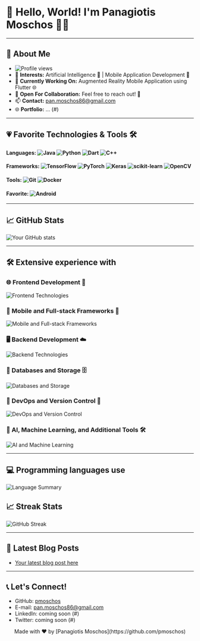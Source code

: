 # 👋 Hello, World! I'm Panagiotis Moschos 👨‍💻

<p align="center">
  <!--<img src="https://github.com/pmoschos/pmoschos/assets/133533759/b5789ffd-9579-4fcd-8bf3-c0b230c1bda8" alt="Banner" width="99" height="auto">-->
</p>

---

## 🌟 About Me
- ![Profile views](https://komarev.com/ghpvc/?username=pmoschos&color=blue)
- 👀 **Interests:** Artificial Intelligence 🤖 | Mobile Application Development 📱
- 🌱 **Currently Working On:** Augmented Reality Mobile Application using Flutter 🌐
- 💞️ **Open For Collaboration:** Feel free to reach out! 🤝
- 📫 **Contact:** [pan.moschos86@gmail.com](mailto:pan.moschos86@gmail.com)
- 🌐 **Portfolio:** ... (#)

---

## :heartpulse: Favorite Technologies & Tools 🛠️

#### Languages: ![Java](https://img.shields.io/badge/-Java-007396?style=flat-square&logo=java) ![Python](https://img.shields.io/badge/-Python-3776AB?style=flat-square&logo=python) ![Dart](https://img.shields.io/badge/-Dart-0175C2?style=flat-square&logo=dart)  ![C++](https://img.shields.io/badge/-C++-00599C?style=flat-square&logo=cplusplus)

#### Frameworks:  ![TensorFlow](https://img.shields.io/badge/-TensorFlow-FF6F00?style=flat-square&logo=tensorflow) ![PyTorch](https://img.shields.io/badge/-PyTorch-EE4C2C?style=flat-square&logo=pytorch) ![Keras](https://img.shields.io/badge/-Keras-D00000?style=flat-square&logo=keras) ![scikit-learn](https://img.shields.io/badge/-scikit_learn-F7931E?style=flat-square&logo=scikitlearn) ![OpenCV](https://img.shields.io/badge/-OpenCV-5C3EE8?style=flat-square&logo=opencv)

#### Tools: ![Git](https://img.shields.io/badge/-Git-F05032?style=flat-square&logo=git) ![Docker](https://img.shields.io/badge/-Docker-2496ED?style=flat-square&logo=docker)

#### Favorite: ![Android](https://img.shields.io/badge/-Android-3DDC84?style=for-the-badge&logo=android&logoColor=white)

---

## 📈 GitHub Stats

![Your GitHub stats](https://github-readme-stats.vercel.app/api?username=pmoschos&show_icons=true&theme=radical)

---
## 🛠️ Extensive experience with

### 🌐 Frontend Development 🔖
![Frontend Technologies](https://skillicons.dev/icons?i=css,html,js,ts,angular,bootstrap)

### 📱 Mobile and Full-stack Frameworks 🔗
![Mobile and Full-stack Frameworks](https://skillicons.dev/icons?i=androidstudio,flutter,django,flask,nodejs,spring)

### 🖥️ Backend Development ☁️
![Backend Technologies](https://skillicons.dev/icons?i=java,cpp,cs,py,dart,hibernate)

### 💾 Databases and Storage 🗄️
![Databases and Storage](https://skillicons.dev/icons?i=mysql,mongodb,firebase)

### 🔧 DevOps and Version Control 🌿
![DevOps and Version Control](https://skillicons.dev/icons?i=docker,git,bash,gradle,maven)

### 🧠 AI, Machine Learning, and Additional Tools 🛠️
![AI and Machine Learning](https://skillicons.dev/icons?i=tensorflow,pytorch,postman,figma,idea)


---
## :computer: Programming languages use
<div align="left">
    <img src="http://github-profile-summary-cards.vercel.app/api/cards/repos-per-language?username=pmoschos&theme=dracula" alt="Language Summary" />
</div>

<!-- ## 🛠️ Extensive experience with -->
<!-- ![Top Langs](https://github-readme-stats.vercel.app/api/top-langs/?username=pmoschos) -->

## :chart_with_upwards_trend: Streak Stats
![GitHub Streak](https://github-readme-streak-stats.herokuapp.com/?user=pmoschos)

---
## 📝 Latest Blog Posts

<!-- BLOG-POST-LIST:START -->
- [Your latest blog post here](#)
<!-- BLOG-POST-LIST:END -->

---

## 📞 Let's Connect!

- GitHub: [pmoschos](https://github.com/pmoschos)
- E-mail: [pan.moschos86@gmail.com](mailto:pan.moschos86@gmail.com)
- LinkedIn: coming soon (#)
- Twitter: coming soon (#)

<p align="center">
  Made with ❤️ by [Panagiotis Moschos](https://github.com/pmoschos)
</p>

